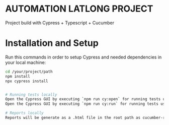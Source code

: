 # AUTOMATION LATLONG PROJECT

Project build with Cypress + Typescript + Cucumber

# Installation and Setup

Run this commands in order to setup Cypress and needed dependencies in your local machine:

```bash
cd /your/project/path
npm install
npx cypress install


# Running tests locally
Open the Cypress GUI by executing `npm run cy:open` for running tests using cypress dashboard.
Open the Cypress GUI by executing `npm run cy:run` for running tests using cypress headless.

# Reports locally
Reports will be generate as a .html file in the root path as cucumber-report.hml
```

